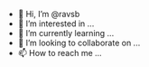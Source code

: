 - 👋 Hi, I’m @ravsb
- 👀 I’m interested in ...
- 🌱 I’m currently learning ...
- 💞️ I’m looking to collaborate on ...
- 📫 How to reach me ...

<!---
ravsb/ravsb is a ✨ special ✨ repository because its `README.md` (this file) appears on your GitHub profile.
You can click the Preview link to take a look at your changes.
--->
